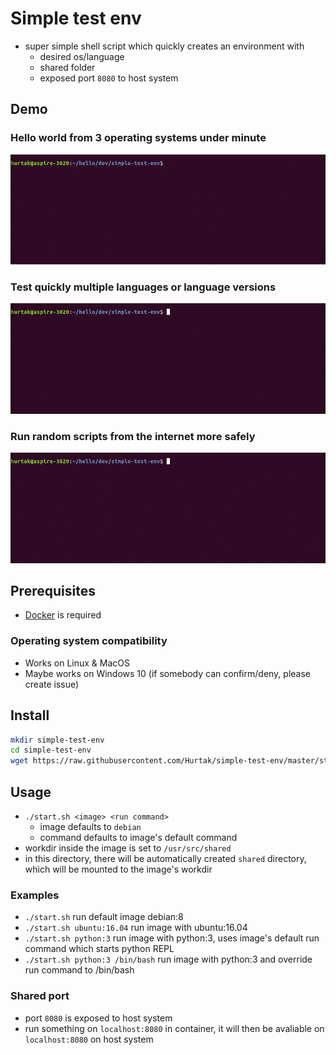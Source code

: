 # Simple test env

- super simple shell script which quickly creates an environment with
    - desired os/language
    - shared folder
    - exposed port `8080` to host system

## Demo

### Hello world from 3 operating systems under minute

![hello world example from across operating systems](gif/hello.gif)

### Test quickly multiple languages or language versions

![multiple languages](gif/languages.gif)

### Run random scripts from the internet more safely

![run dangerous scripts safely](gif/dangerous.gif)

## Prerequisites

- [Docker](https://www.docker.com/) is required

### Operating system compatibility

- Works on Linux & MacOS
- Maybe works on Windows 10 (if somebody can confirm/deny, please create issue)

## Install

```bash
mkdir simple-test-env
cd simple-test-env
wget https://raw.githubusercontent.com/Hurtak/simple-test-env/master/start.sh
```

## Usage

- `./start.sh <image> <run command>`
    - image defaults to `debian`
    - command defaults to image's default command
- workdir inside the image is set to `/usr/src/shared`
- in this directory, there will be automatically created `shared` directory, which will be mounted to the image's workdir

### Examples

- `./start.sh` run default image debian:8
- `./start.sh ubuntu:16.04` run image with ubuntu:16.04
- `./start.sh python:3` run image with python:3, uses image's default run command which starts python REPL
- `./start.sh python:3 /bin/bash` run image with python:3 and override run command to /bin/bash

### Shared port

- port `8080` is exposed to host system
- run something on `localhost:8080` in container, it will then be avaliable on `localhost:8080` on host system
